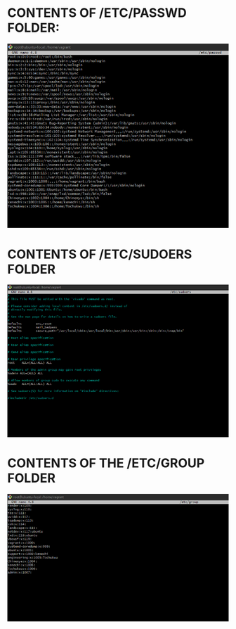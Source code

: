 # CONTENTS OF /ETC/PASSWD FOLDER:
![](Images/etc%20passwd%20file.png)
# CONTENTS OF /ETC/SUDOERS FOLDER
![](Images/ets%20sudoers.png)


# CONTENTS OF THE /ETC/GROUP FOLDER
![](Images/etc%20group%20file.png)